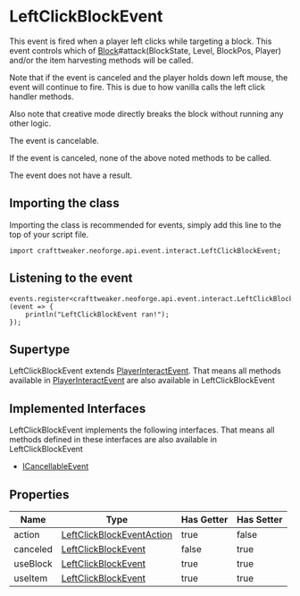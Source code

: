 # LeftClickBlockEvent

This event is fired when a player left clicks while targeting a block.
 This event controls which of [Block](/vanilla/api/block/Block)#attack(BlockState, Level, BlockPos, Player) and/or the item harvesting methods will be called.

 Note that if the event is canceled and the player holds down left mouse, the event will continue to fire.
 This is due to how vanilla calls the left click handler methods.

 Also note that creative mode directly breaks the block without running any other logic.

The event is cancelable.

If the event is canceled, none of the above noted methods to be called.

The event does not have a result.



## Importing the class

Importing the class is recommended for events, simply add this line to the top of your script file.
```zenscript
import crafttweaker.neoforge.api.event.interact.LeftClickBlockEvent;
```


## Listening to the event

```zenscript
events.register<crafttweaker.neoforge.api.event.interact.LeftClickBlockEvent>(event => {
    println("LeftClickBlockEvent ran!");
});
```


## Supertype

LeftClickBlockEvent extends [PlayerInteractEvent](/neoforge/api/event/interact/PlayerInteractEvent). That means all methods available in [PlayerInteractEvent](/neoforge/api/event/interact/PlayerInteractEvent) are also available in LeftClickBlockEvent

## Implemented Interfaces
LeftClickBlockEvent implements the following interfaces. That means all methods defined in these interfaces are also available in LeftClickBlockEvent

- [ICancellableEvent](/neoforge/api/event/ICancellableEvent)

## Properties

|   Name   |                                        Type                                         | Has Getter | Has Setter |
|----------|-------------------------------------------------------------------------------------|------------|------------|
| action   | [LeftClickBlockEventAction](/neoforge/api/event/interact/LeftClickBlockEventAction) | true       | false      |
| canceled | [LeftClickBlockEvent](/neoforge/api/event/interact/LeftClickBlockEvent)             | false      | true       |
| useBlock | [LeftClickBlockEvent](/neoforge/api/event/interact/LeftClickBlockEvent)             | true       | true       |
| useItem  | [LeftClickBlockEvent](/neoforge/api/event/interact/LeftClickBlockEvent)             | true       | true       |

